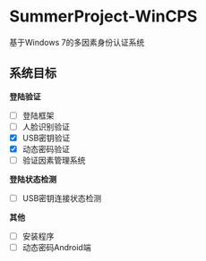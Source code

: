 # SummerProject-WinCPS
基于Windows 7的多因素身份认证系统
## 系统目标
**登陆验证**
- [ ] 登陆框架
- [ ] 人脸识别验证
- [x] USB密钥验证
- [x] 动态密码验证
- [ ] 验证因素管理系统

**登陆状态检测**
- [ ] USB密钥连接状态检测

**其他**
- [ ] 安装程序
- [ ] 动态密码Android端
